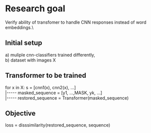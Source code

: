 # Research goal

Verify ability of transfomer to handle CNN responses instead of word embeddings.\

## Initial setup

a) muliple cnn-classifiers trained differently,\
b) dataset with images X

## Transformer to be trained

for x in X: s = [cnn1(x), cnn2(x), ...] \
|----- masked_sequence = [y1, ...,MASK, yk, ...]\
|----- restored_sequence = Transformer(masked_sequence)

## Objective

loss = disssimilarity(restored_sequence, sequence)
